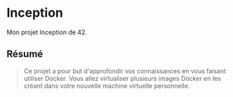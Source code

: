 # Inception
Mon projet Inception de 42.

## Résumé
> Ce projet a pour but d'approfondir vos connaissances en vous faisant utiliser Docker. Vous allez virtualiser plusieurs images Docker en les créant dans votre nouvelle machine virtuelle personnelle.
